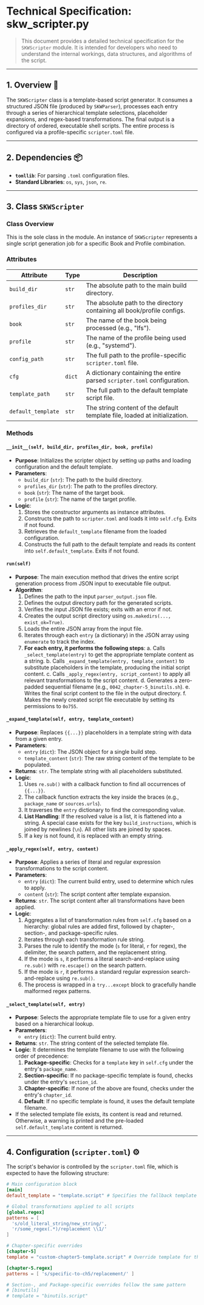 # Technical Specification: skw_scripter.py

> This document provides a detailed technical specification for the `SKWScripter` module. It is intended for developers who need to understand the internal workings, data structures, and algorithms of the script.

---

## 1. Overview 📜

The `SKWScripter` class is a template-based script generator. It consumes a structured JSON file (produced by `SKWParser`), processes each entry through a series of hierarchical template selections, placeholder expansions, and regex-based transformations. The final output is a directory of ordered, executable shell scripts. The entire process is configured via a profile-specific `scripter.toml` file.

---

## 2. Dependencies 📦

* **`tomllib`**: For parsing `.toml` configuration files.
* **Standard Libraries**: `os`, `sys`, `json`, `re`.

---

## 3. Class `SKWScripter`

### Class Overview

This is the sole class in the module. An instance of `SKWScripter` represents a single script generation job for a specific Book and Profile combination.

### Attributes

| Attribute          | Type   | Description                                                                 |
| ------------------ | ------ | --------------------------------------------------------------------------- |
| `build_dir`        | `str`  | The absolute path to the main build directory.                              |
| `profiles_dir`     | `str`  | The absolute path to the directory containing all book/profile configs.     |
| `book`             | `str`  | The name of the book being processed (e.g., "lfs").                         |
| `profile`          | `str`  | The name of the profile being used (e.g., "systemd").                       |
| `config_path`      | `str`  | The full path to the profile-specific `scripter.toml` file.                   |
| `cfg`              | `dict` | A dictionary containing the entire parsed `scripter.toml` configuration.      |
| `template_path`    | `str`  | The full path to the default template script file.                          |
| `default_template` | `str`  | The string content of the default template file, loaded at initialization.  |

### Methods

#### `__init__(self, build_dir, profiles_dir, book, profile)`

* **Purpose**: Initializes the scripter object by setting up paths and loading configuration and the default template.
* **Parameters**:
    * `build_dir` (`str`): The path to the build directory.
    * `profiles_dir` (`str`): The path to the profiles directory.
    * `book` (`str`): The name of the target book.
    * `profile` (`str`): The name of the target profile.
* **Logic**:
    1.  Stores the constructor arguments as instance attributes.
    2.  Constructs the path to `scripter.toml` and loads it into `self.cfg`. Exits if not found.
    3.  Retrieves the `default_template` filename from the loaded configuration.
    4.  Constructs the full path to the default template and reads its content into `self.default_template`. Exits if not found.

#### `run(self)`

* **Purpose**: The main execution method that drives the entire script generation process from JSON input to executable file output.
* **Algorithm**:
    1.  Defines the path to the input `parser_output.json` file.
    2.  Defines the output directory path for the generated scripts.
    3.  Verifies the input JSON file exists; exits with an error if not.
    4.  Creates the output script directory using `os.makedirs(..., exist_ok=True)`.
    5.  Loads the entire JSON array from the input file.
    6.  Iterates through each `entry` (a dictionary) in the JSON array using `enumerate` to track the index.
    7.  **For each entry, it performs the following steps**:
        a.  Calls `_select_template(entry)` to get the appropriate template content as a string.
        b.  Calls `_expand_template(entry, template_content)` to substitute placeholders in the template, producing the initial script content.
        c.  Calls `_apply_regex(entry, script_content)` to apply all relevant transformations to the script content.
        d.  Generates a zero-padded sequential filename (e.g., `0042_chapter-5_binutils.sh`).
        e.  Writes the final script content to the file in the output directory.
        f.  Makes the newly created script file executable by setting its permissions to `0o755`.

#### `_expand_template(self, entry, template_content)`

* **Purpose**: Replaces `{{...}}` placeholders in a template string with data from a given entry.
* **Parameters**:
    * `entry` (`dict`): The JSON object for a single build step.
    * `template_content` (`str`): The raw string content of the template to be populated.
* **Returns**: `str`. The template string with all placeholders substituted.
* **Logic**:
    1.  Uses `re.sub()` with a callback function to find all occurrences of `{{...}}`.
    2.  The callback function extracts the key inside the braces (e.g., `package_name` or `sources.urls`).
    3.  It traverses the `entry` dictionary to find the corresponding value.
    4.  **List Handling**: If the resolved value is a list, it is flattened into a string. A special case exists for the key `build_instructions`, which is joined by newlines (`\n`). All other lists are joined by spaces.
    5.  If a key is not found, it is replaced with an empty string.

#### `_apply_regex(self, entry, content)`

* **Purpose**: Applies a series of literal and regular expression transformations to the script content.
* **Parameters**:
    * `entry` (`dict`): The current build entry, used to determine which rules to apply.
    * `content` (`str`): The script content after template expansion.
* **Returns**: `str`. The script content after all transformations have been applied.
* **Logic**:
    1.  Aggregates a list of transformation rules from `self.cfg` based on a hierarchy: global rules are added first, followed by chapter-, section-, and package-specific rules.
    2.  Iterates through each transformation rule string.
    3.  Parses the rule to identify the mode (`s` for literal, `r` for regex), the delimiter, the search pattern, and the replacement string.
    4.  If the mode is `s`, it performs a literal search-and-replace using `re.sub()` with `re.escape()` on the search pattern.
    5.  If the mode is `r`, it performs a standard regular expression search-and-replace using `re.sub()`.
    6.  The process is wrapped in a `try...except` block to gracefully handle malformed regex patterns.

#### `_select_template(self, entry)`

* **Purpose**: Selects the appropriate template file to use for a given entry based on a hierarchical lookup.
* **Parameters**:
    * `entry` (`dict`): The current build entry.
* **Returns**: `str`. The string content of the selected template file.
* **Logic**: It determines the template filename to use with the following order of precedence:
    1.  **Package-specific**: Checks for a `template` key in `self.cfg` under the entry's `package_name`.
    2.  **Section-specific**: If no package-specific template is found, checks under the entry's `section_id`.
    3.  **Chapter-specific**: If none of the above are found, checks under the entry's `chapter_id`.
    4.  **Default**: If no specific template is found, it uses the default template filename.
* If the selected template file exists, its content is read and returned. Otherwise, a warning is printed and the pre-loaded `self.default_template` content is returned.

---

## 4. Configuration (`scripter.toml`) ⚙️

The script's behavior is controlled by the `scripter.toml` file, which is expected to have the following structure:

```toml
# Main configuration block
[main]
default_template = "template.script" # Specifies the fallback template

# Global transformations applied to all scripts
[global.regex]
patterns = [
  's/old_literal_string/new_string/',
  'r/some_regex(.*)/replacement \\1/'
]

# Chapter-specific overrides
[chapter-5]
template = "custom-chapter5-template.script" # Override template for this chapter

[chapter-5.regex]
patterns = [ 's/specific-to-ch5/replacement/' ]

# Section-, and Package-specific overrides follow the same pattern
# [binutils]
# template = "binutils.script"
